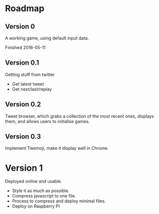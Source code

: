 Roadmap
=======

Version 0
---------

A working game, using default input data.

Finished 2016-05-11

Version 0.1
-----------

Getting stuff from twitter

* Get latest tweet
* Get next/last/replay

Version 0.2
-----------

Tweet browser, which grabs a collection of the most recent ones,
displays them, and allows users to initialise games.

Version 0.3
-----------

Implement Twemoji, make it display well in Chrome.

Version 1
=========

Deployed online and usable.

* Style it as much as possible.
* Compress javascript to one file.
* Process to compress and deploy minimal files.
* Deploy on Raspberry PI

